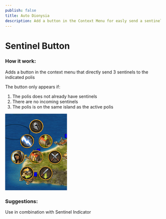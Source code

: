 ```yaml
---
publish: false
title: Auto Dionysia
description: Add a button in the Context Menu for easly send a sentinel
---
```


# Sentinel Button

### How it work:

Adds a button in the context menu that directly send 3 sentinels to the indicated polis

The button only appears if:

1. The polis does not already have sentinels
2. There are no incoming sentinels
3. The polis is on the same island as the active polis

![Alt text](./images/sentinel_button.png 'sentinel_button')

### Suggestions:

Use in combination with Sentinel Indicator
